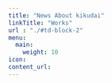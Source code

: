 ```yaml
---
title: "News About kikudai"
linkTitle: "Works"
url : "./#td-block-2"
menu:
  main:
    weight: 10
icon:
content_url:
---
```

